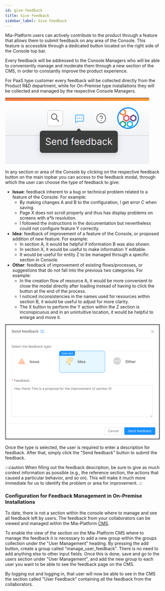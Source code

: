 ```yaml
---
id: give-feedback
title: Give Feedback
sidebar_label: Give Feedback
---
```


Mia-Platform users can actively contribute to the product through a feature that allows them to submit feedback on any area of the Console. This feature is accessible through a dedicated button located on the right side of the Console top bar.

Every feedback will be addressed to the Console Managers who will be able to conveniently manage and moderate them through a new section of the CMS, in order to constantly improve the product experience.

For PaaS type customer every feedback will be collected directly from the Product R&D department, while for On-Premise type installations they will be collected and managed by the respective Console Managers.

![feedback button](./img/feedback-button.png)

In any section or area of the Console by clicking on the respective feedback button on the main topbar you can access to the feedback modal, through which the user can choose the type of feedback to give:
* **Issue**: feedback inherent to a bug or technical problem related to a feature of the Console. For example:
  - By making changes A and B to the configuration, I get error C when saving.
  - Page X does not scroll properly and thus has display problems on screens with a*b resolution.
  - I followed the instructions in the documentation but nevertheless could not configure feature Y correctly.
* **Idea**: feedback of improvement of a feature of the Console, or proposed addition of new feature. For example:
  - In section A, it would be helpful if information B was also shown.
  - In section X, it would be useful to make information Y editable.
  - It would be useful for entity Z to be managed through a specific section in Console.
* **Other**: feedback of improvement of existing flows/processes, or suggestions that do not fall into the previous two categories. For example:
  - In the creation flow of resource A, it would be more convenient to close the modal directly after loading instead of having to click the button at the end of the process.
  - I noticed inconsistencies in the names used for resources within section B, it would be useful to adjust for more clarity.
  - The X button to perform the Y action within the Z section is inconspicuous and in an unintuitive location, it would be helpful to enlarge and move it.

![feedback modal](./img/feedback-modal.png)

Once the type is selected, the user is required to enter a description for feedback. After that, simply click the "Send feedback" button to submit the feedback.

:::caution
When filling out the feedback description, be sure to give as much context information as possible (e.g., the reference section, the actions that caused a particular behavior, and so on). This will make it much more immediate for us to identify the problem or area for improvement.
:::

### Configuration for Feedback Management in On-Premise Installations

To date, there is not a section within the console where to manage and see all feedback left by users. The feedback from your collaborators can be viewed and managed within the Mia-Platform [CMS](https://docs.mia-platform.eu/docs/business_suite/overview-business-suite#cms-site).

To enable the view of the section on the Mia-Platform CMS where to manage the feedback it is necessary to add a new group within the groups collection under the "User Management" heading. 
By pressing the add button, create a group called "manage_user_feedback". There is no need to add anything else to other input fields. 
Once this is done, save and go to the users section under "User Management", and add the new group to each user you want to be able to see the feedback page on the CMS.

By logging out and logging in, that user will now be able to see in the CMS the section called "User Feedback" containing all the feedback from the collaborators.
